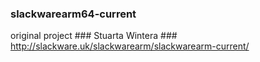 ### slackwarearm64-current ###

original project ### Stuarta Wintera ### http://slackware.uk/slackwarearm/slackwarearm-current/

